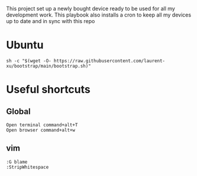 This project set up a newly bought device ready to be used for all my development work.
This playbook also installs a cron to keep all my devices up to date and in sync with this repo

# Ubuntu

```
sh -c "$(wget -O- https://raw.githubusercontent.com/laurent-xu/bootstrap/main/bootstrap.sh)"
```

# Useful shortcuts

## Global
```
Open terminal command+alt+T
Open browser command+alt+w
```

## vim
```
:G blame
:StripWhitespace
```
